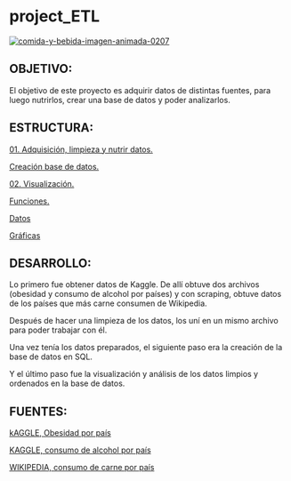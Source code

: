 # project_ETL

<a href="https://www.gifsanimados.org/cat-comidas-y-bebidas-298.htm"><img src="https://www.gifsanimados.org/data/media/298/comida-y-bebida-imagen-animada-0207.gif" border="0" alt="comida-y-bebida-imagen-animada-0207" /></a>


## OBJETIVO:

El objetivo de este proyecto es adquirir datos de distintas fuentes, para luego nutrirlos, crear una base de datos y poder analizarlos.


## ESTRUCTURA:
[01. Adquisición, limpieza y nutrir datos.](https://github.com/ce-valle/project_ETL/blob/main/01.enriching-and-cleaning.ipynb)

[Creación base de datos.](https://github.com/ce-valle/project_ETL/blob/main/data_base.sql.)

[02. Visualización.](https://github.com/ce-valle/project_ETL/blob/main/02.visualizing.ipynb)

[Funciones.](https://github.com/ce-valle/project_ETL/tree/main/src)

[Datos](https://github.com/ce-valle/project_ETL/tree/main/Data)

[Gráficas](https://github.com/ce-valle/project_ETL/tree/main/Figures)


## DESARROLLO:

Lo primero fue obtener datos de Kaggle. De allí obtuve dos archivos (obesidad y consumo de alcohol por países) y con scraping, obtuve datos de los países que más carne consumen de Wikipedia.

Después de hacer una limpieza de los datos, los uní en un mismo archivo para poder trabajar con él.

Una vez tenía los datos preparados, el siguiente paso era la creación de la base de datos en SQL.

Y el último paso fue la visualización y análisis de los datos limpios y ordenados en la base de datos.


## FUENTES:

[kAGGLE, Obesidad por país](https://www.kaggle.com/arttua/who-obesity-by-country-2016)

[KAGGLE, consumo de alcohol por país](https://www.kaggle.com/sansuthi/alcohol-consumption)

[WIKIPEDIA, consumo de carne por país](https://en.wikipedia.org/wiki/List_of_countries_by_meat_consumption)

